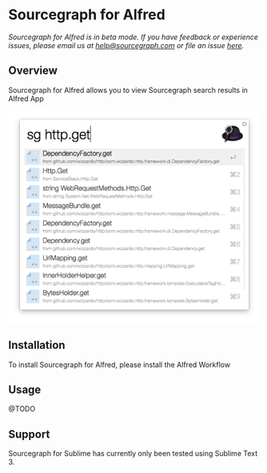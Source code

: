 # Sourcegraph for Alfred 

*Sourcegraph for Alfred is in beta mode. If you have feedback or experience issues, please email us at help@sourcegraph.com or file an issue [here](https://github.com/sourcegraph/sourcegraph-sublime/issues).*

## Overview

Sourcegraph for Alfred allows you to view Sourcegraph search results in Alfred App

![Sourcegraph for Alfred](images/setup.png)

## Installation

To install Sourcegraph for Alfred, please install the Alfred Workflow

## Usage
@TODO

## Support

Sourcegraph for Sublime has currently only been tested using Sublime Text 3.
